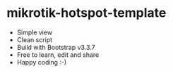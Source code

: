# mikrotik-hotspot-template

- Simple view
- Clean script
- Build with Bootstrap v3.3.7
- Free to learn, edit and share
- Happy coding :-)
